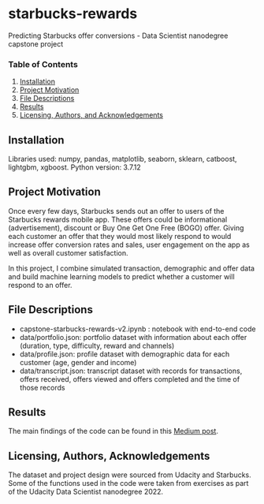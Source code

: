 # starbucks-rewards
Predicting Starbucks offer conversions - Data Scientist nanodegree capstone project

### Table of Contents

1. [Installation](#installation)
2. [Project Motivation](#motivation)
3. [File Descriptions](#files)
4. [Results](#results)
5. [Licensing, Authors, and Acknowledgements](#licensing)

## Installation <a name="installation"></a>

Libraries used: numpy, pandas, matplotlib, seaborn, sklearn, catboost, lightgbm, xgboost. Python version: 3.7.12

## Project Motivation<a name="motivation"></a>

Once every few days, Starbucks sends out an offer to users of the Starbucks rewards mobile app. These offers could be informational (advertisement), discount or Buy One Get One Free (BOGO) offer. Giving each customer an offer that they would most likely respond to would increase offer conversion rates and sales, user engagement on the app as well as overall customer satisfaction. 

In this project, I combine simulated transaction, demographic and offer data and build machine learning models to predict whether a customer will respond to an offer. 

## File Descriptions <a name="files"></a>

+ capstone-starbucks-rewards-v2.ipynb : notebook with end-to-end code
+ data/portfolio.json: portfolio dataset with information about each offer (duration, type, difficulty, reward and channels)
+ data/profile.json: profile dataset with demographic data for each customer (age, gender and income)
+ data/transcript.json: transcript dataset with records for transactions, offers received, offers viewed and offers completed and the time of those records

## Results<a name="results"></a>

The main findings of the code can be found in this [Medium post](link).

## Licensing, Authors, Acknowledgements<a name="licensing"></a>
The dataset and project design were sourced from Udacity and Starbucks. Some of the functions used in the code were taken from exercises as part of the Udacity Data Scientist nanodegree 2022.
